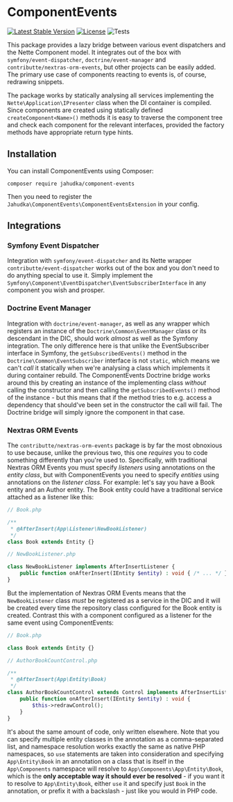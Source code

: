 ComponentEvents
===============

[![Latest Stable Version](https://poser.pugx.org/jahudka/component-events/v)](https://packagist.org/packages/jahudka/component-events)
[![License](https://poser.pugx.org/jahudka/component-events/license)](https://packagist.org/packages/jahudka/component-events)
![Tests](https://github.com/jahudka/component-events/workflows/Tests/badge.svg)

This package provides a lazy bridge between various event dispatchers and the Nette Component model.
It integrates out of the box with `symfony/event-dispatcher`, `doctrine/event-manager` and
`contributte/nextras-orm-events`, but other projects can be easily added. The primary use case
of components reacting to events is, of course, redrawing snippets.

The package works by statically analysing all services implementing the `Nette\Application\IPresenter`
class when the DI container is compiled. Since components are created using statically defined
`createComponent<Name>()` methods it is easy to traverse the component tree and check each
component for the relevant interfaces, provided the factory methods have appropriate return type
hints.

## Installation

You can install ComponentEvents using Composer:

```shell
composer require jahudka/component-events
```

Then you need to register the `Jahudka\ComponentEvents\ComponentEventsExtension` in your config.

## Integrations

### Symfony Event Dispatcher

Integration with `symfony/event-dispatcher` and its Nette wrapper `contributte/event-dispatcher`
works out of the box and you don't need to do anything special to use it. Simply implement the
`Symfony\Component\EventDispatcher\EventSubscriberInterface` in any component you wish and prosper.

### Doctrine Event Manager

Integration with `doctrine/event-manager`, as well as any wrapper which registers an instance of
the `Doctrine\Common\EventManager` class or its descendant in the DIC, should work _almost_ as well
as the Symfony integration. The only difference here is that unlike the EventSubscriber interface
in Symfony, the `getSubscribedEvents()` method in the `Doctrine\Common\EventSubscriber` interface
is not `static`, which means we can't _call_ it statically when we're analysing a class which
implements it during container rebuild. The ComponentEvents Doctrine bridge works around this
by creating an instance of the implementing class _without_ calling the constructor and then calling
the `getSubscribedEvents()` method of the instance - but this means that if the method tries to e.g.
access a dependency that should've been set in the constructor the call will fail. The Doctrine
bridge will simply ignore the component in that case.

### Nextras ORM Events

The `contributte/nextras-orm-events` package is by far the most obnoxious to use because, unlike
the previous two, this one _requires_ you to code something differently than you're used to.
Specifically, with traditional Nextras ORM Events you must specify _listeners_ using annotations
on the _entity class_, but with ComponentEvents you need to specify _entities_ using annotations
on the _listener class_. For example: let's say you have a Book entity and an Author entity.
The Book entity could have a traditional service attached as a listener like this:

```php
// Book.php

/**
 * @AfterInsert(App\Listener\NewBookListener)
 */
class Book extends Entity {}

// NewBookListener.php

class NewBookListener implements AfterInsertListener {
    public function onAfterInsert(IEntity $entity) : void { /* ... */ }
}
```

But the implementation of Nextras ORM Events means that the `NewBookListener` class
_must_ be registered as a service in the DIC and it will be created every time the
repository class configured for the Book entity is created. Contrast this with
a component configured as a listener for the same event using ComponentEvents:

```php
// Book.php

class Book extends Entity {}

// AuthorBookCountControl.php

/**
 * @AfterInsert(App\Entity\Book)
 */
class AuthorBookCountControl extends Control implements AfterInsertListener {
    public function onAfterInsert(IEntity $entity) : void {
        $this->redrawControl();
    }
}
```

It's about the same amount of code, only written elsewhere. Note that you can
specify multiple entity classes in the annotation as a comma-separated list,
and namespace resolution works exactly the same as native PHP namespaces,
so `use` statements are taken into consideration and specifying `App\Entity\Book`
in an annotation on a class that is itself in the `App\Components` namespace
will resolve to `App\Components\App\Entity\Book`, which is the
**only acceptable way it should ever be resolved** - if you want it to resolve
to `App\Entity\Book`, either `use` it and specify just `Book` in the annotation,
or prefix it with a backslash - just like you would in PHP code.
